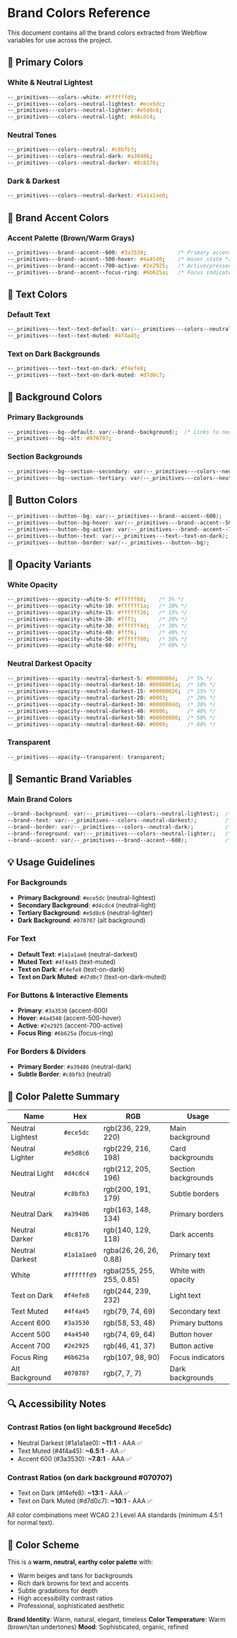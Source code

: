 # Brand Colors Reference

This document contains all the brand colors extracted from Webflow variables for use across the project.

## 🎨 Primary Colors

### White & Neutral Lightest
```css
--_primitives---colors--white: #ffffffd9;
--_primitives---colors--neutral-lightest: #ece5dc;
--_primitives---colors--neutral-lighter: #e5d8c6;
--_primitives---colors--neutral-light: #d4cdc4;
```

### Neutral Tones
```css
--_primitives---colors--neutral: #c8bfb3;
--_primitives---colors--neutral-dark: #a39486;
--_primitives---colors--neutral-darker: #8c8176;
```

### Dark & Darkest
```css
--_primitives---colors--neutral-darkest: #1a1a1ae0;
```

## 🌟 Brand Accent Colors

### Accent Palette (Brown/Warm Grays)
```css
--_primitives---brand--accent--600: #3a3530;          /* Primary accent */
--_primitives---brand--accent--500-hover: #4a4540;    /* Hover state */
--_primitives---brand--accent--700-active: #2e2925;   /* Active/pressed state */
--_primitives---brand--accent--focus-ring: #6b625a;   /* Focus indicator */
```

## 📝 Text Colors

### Default Text
```css
--_primitives---text--text-default: var(--_primitives---colors--neutral-darkest);
--_primitives---text--text-muted: #4f4a45;
```

### Text on Dark Backgrounds
```css
--_primitives---text--text-on-dark: #f4efe8;
--_primitives---text--text-on-dark-muted: #d7d0c7;
```

## 🎯 Background Colors

### Primary Backgrounds
```css
--_primitives---bg--default: var(--brand--background);  /* Links to neutral-lightest */
--_primitives---bg--alt: #070707;
```

### Section Backgrounds
```css
--_primitives---bg--section--secondary: var(--_primitives---colors--neutral-light);   /* #d4cdc4 */
--_primitives---bg--section--tertiary: var(--_primitives---colors--neutral-lighter);  /* #e5d8c6 */
```

## 🔘 Button Colors

```css
--_primitives---button--bg: var(--_primitives---brand--accent--600);           /* #3a3530 */
--_primitives---button--bg-hover: var(--_primitives---brand--accent--500-hover); /* #4a4540 */
--_primitives---button--bg-active: var(--_primitives---brand--accent--700-active); /* #2e2925 */
--_primitives---button--text: var(--_primitives---text--text-on-dark);         /* #f4efe8 */
--_primitives---button--border: var(--_primitives---button--bg);
```

## 🌈 Opacity Variants

### White Opacity
```css
--_primitives---opacity--white-5: #ffffff0d;    /* 5% */
--_primitives---opacity--white-10: #ffffff1a;   /* 10% */
--_primitives---opacity--white-15: #ffffff26;   /* 15% */
--_primitives---opacity--white-20: #fff3;       /* 20% */
--_primitives---opacity--white-30: #ffffff4d;   /* 30% */
--_primitives---opacity--white-40: #fff6;       /* 40% */
--_primitives---opacity--white-50: #ffffff80;   /* 50% */
--_primitives---opacity--white-60: #fff9;       /* 60% */
```

### Neutral Darkest Opacity
```css
--_primitives---opacity--neutral-darkest-5: #0000000d;   /* 5% */
--_primitives---opacity--neutral-darkest-10: #0000001a;  /* 10% */
--_primitives---opacity--neutral-darkest-15: #00000026;  /* 15% */
--_primitives---opacity--neutral-darkest-20: #0003;      /* 20% */
--_primitives---opacity--neutral-darkest-30: #0000004d;  /* 30% */
--_primitives---opacity--neutral-darkest-40: #0006;      /* 40% */
--_primitives---opacity--neutral-darkest-50: #00000080;  /* 50% */
--_primitives---opacity--neutral-darkest-60: #0009;      /* 60% */
```

### Transparent
```css
--_primitives---opacity--transparent: transparent;
```

## 🎨 Semantic Brand Variables

### Main Brand Colors
```css
--brand--background: var(--_primitives---colors--neutral-lightest);  /* #ece5dc */
--brand--text: var(--_primitives---colors--neutral-darkest);         /* #1a1a1ae0 */
--brand--border: var(--_primitives---colors--neutral-dark);          /* #a39486 */
--brand--foreground: var(--_primitives---colors--neutral-lighter);   /* #e5d8c6 */
--brand--accent: var(--_primitives---brand--accent--600);            /* #3a3530 */
```

## 💡 Usage Guidelines

### For Backgrounds
- **Primary Background**: `#ece5dc` (neutral-lightest)
- **Secondary Background**: `#d4cdc4` (neutral-light)
- **Tertiary Background**: `#e5d8c6` (neutral-lighter)
- **Dark Background**: `#070707` (alt background)

### For Text
- **Default Text**: `#1a1a1ae0` (neutral-darkest)
- **Muted Text**: `#4f4a45` (text-muted)
- **Text on Dark**: `#f4efe8` (text-on-dark)
- **Text on Dark Muted**: `#d7d0c7` (text-on-dark-muted)

### For Buttons & Interactive Elements
- **Primary**: `#3a3530` (accent-600)
- **Hover**: `#4a4540` (accent-500-hover)
- **Active**: `#2e2925` (accent-700-active)
- **Focus Ring**: `#6b625a` (focus-ring)

### For Borders & Dividers
- **Primary Border**: `#a39486` (neutral-dark)
- **Subtle Border**: `#c8bfb3` (neutral)

## 🎯 Color Palette Summary

| Name | Hex | RGB | Usage |
|------|-----|-----|-------|
| Neutral Lightest | `#ece5dc` | rgb(236, 229, 220) | Main background |
| Neutral Lighter | `#e5d8c6` | rgb(229, 216, 198) | Card backgrounds |
| Neutral Light | `#d4cdc4` | rgb(212, 205, 196) | Section backgrounds |
| Neutral | `#c8bfb3` | rgb(200, 191, 179) | Subtle borders |
| Neutral Dark | `#a39486` | rgb(163, 148, 134) | Primary borders |
| Neutral Darker | `#8c8176` | rgb(140, 129, 118) | Dark accents |
| Neutral Darkest | `#1a1a1ae0` | rgba(26, 26, 26, 0.88) | Primary text |
| White | `#ffffffd9` | rgba(255, 255, 255, 0.85) | White with opacity |
| Text on Dark | `#f4efe8` | rgb(244, 239, 232) | Light text |
| Text Muted | `#4f4a45` | rgb(79, 74, 69) | Secondary text |
| Accent 600 | `#3a3530` | rgb(58, 53, 48) | Primary buttons |
| Accent 500 | `#4a4540` | rgb(74, 69, 64) | Button hover |
| Accent 700 | `#2e2925` | rgb(46, 41, 37) | Button active |
| Focus Ring | `#6b625a` | rgb(107, 98, 90) | Focus indicators |
| Alt Background | `#070707` | rgb(7, 7, 7) | Dark backgrounds |

## 🔍 Accessibility Notes

### Contrast Ratios (on light background #ece5dc)
- Neutral Darkest (#1a1a1ae0): **~11:1** - AAA ✅
- Text Muted (#4f4a45): **~6.5:1** - AA ✅
- Accent 600 (#3a3530): **~7.8:1** - AAA ✅

### Contrast Ratios (on dark background #070707)
- Text on Dark (#f4efe8): **~13:1** - AAA ✅
- Text on Dark Muted (#d7d0c7): **~10:1** - AAA ✅

All color combinations meet WCAG 2.1 Level AA standards (minimum 4.5:1 for normal text).

## 🎨 Color Scheme

This is a **warm, neutral, earthy color palette** with:
- Warm beiges and tans for backgrounds
- Rich dark browns for text and accents
- Subtle gradations for depth
- High accessibility contrast ratios
- Professional, sophisticated aesthetic

**Brand Identity**: Warm, natural, elegant, timeless
**Color Temperature**: Warm (brown/tan undertones)
**Mood**: Sophisticated, organic, refined

